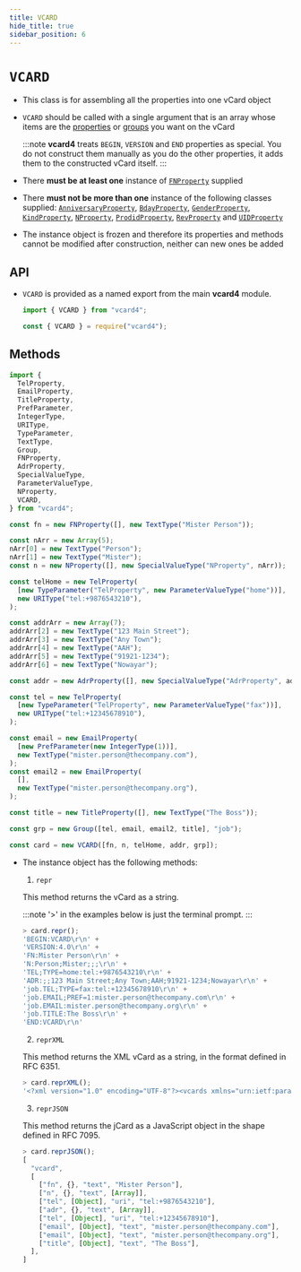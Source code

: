 ```yaml
---
title: VCARD
hide_title: true
sidebar_position: 6
---
```


# `VCARD`

- This class is for assembling all the properties into one vCard object

- `VCARD` should be called with a single argument that is an array whose items
  are the [properties](/documentation/properties/intro) or
  [groups](/documentation/group) you want on the vCard

  :::note
  **vcard4** treats `BEGIN`, `VERSION` and `END` properties as special. You do
  not construct them manually as you do the other properties, it adds them to the
  constructed vCard itself.
  :::

- There **must be at least one** instance of
  [`FNProperty`](/documentation/properties/fnproperty) supplied

- There **must not be more than one** instance of the following classes
  supplied:
  [`AnniversaryProperty`](/documentation/properties/anniversaryproperty),
  [`BdayProperty`](/documentation/properties/bdayproperty),
  [`GenderProperty`](/documentation/properties/genderproperty),
  [`KindProperty`](/documentation/properties/kindproperty),
  [`NProperty`](/documentation/properties/nproperty),
  [`ProdidProperty`](/documentation/properties/prodidproperty),
  [`RevProperty`](/documentation/properties/revproperty) and
  [`UIDProperty`](/documentation/properties/uidproperty)

- The instance object is frozen and therefore its properties and methods cannot
  be modified after construction, neither can new ones be added

## API

- `VCARD` is provided as a named export from the main **vcard4** module.

  ```js title=ESM
  import { VCARD } from "vcard4";
  ```

  ```js title=commonjs
  const { VCARD } = require("vcard4");
  ```

## Methods

```js
import {
  TelProperty,
  EmailProperty,
  TitleProperty,
  PrefParameter,
  IntegerType,
  URIType,
  TypeParameter,
  TextType,
  Group,
  FNProperty,
  AdrProperty,
  SpecialValueType,
  ParameterValueType,
  NProperty,
  VCARD,
} from "vcard4";

const fn = new FNProperty([], new TextType("Mister Person"));

const nArr = new Array(5);
nArr[0] = new TextType("Person");
nArr[1] = new TextType("Mister");
const n = new NProperty([], new SpecialValueType("NProperty", nArr));

const telHome = new TelProperty(
  [new TypeParameter("TelProperty", new ParameterValueType("home"))],
  new URIType("tel:+9876543210"),
);

const addrArr = new Array(7);
addrArr[2] = new TextType("123 Main Street");
addrArr[3] = new TextType("Any Town");
addrArr[4] = new TextType("AAH");
addrArr[5] = new TextType("91921-1234");
addrArr[6] = new TextType("Nowayar");

const addr = new AdrProperty([], new SpecialValueType("AdrProperty", addrArr));

const tel = new TelProperty(
  [new TypeParameter("TelProperty", new ParameterValueType("fax"))],
  new URIType("tel:+12345678910"),
);

const email = new EmailProperty(
  [new PrefParameter(new IntegerType(1))],
  new TextType("mister.person@thecompany.com"),
);
const email2 = new EmailProperty(
  [],
  new TextType("mister.person@thecompany.org"),
);

const title = new TitleProperty([], new TextType("The Boss"));

const grp = new Group([tel, email, email2, title], "job");

const card = new VCARD([fn, n, telHome, addr, grp]);
```

- The instance object has the following methods:

  1. `repr`

  This method returns the vCard as a string.

  :::note
  '>' in the examples below is just the terminal prompt.
  :::

  ```js
  > card.repr();
  'BEGIN:VCARD\r\n' +
  'VERSION:4.0\r\n' +
  'FN:Mister Person\r\n' +
  'N:Person;Mister;;;\r\n' +
  'TEL;TYPE=home:tel:+9876543210\r\n' +
  'ADR:;;123 Main Street;Any Town;AAH;91921-1234;Nowayar\r\n' +
  'job.TEL;TYPE=fax:tel:+12345678910\r\n' +
  'job.EMAIL;PREF=1:mister.person@thecompany.com\r\n' +
  'job.EMAIL:mister.person@thecompany.org\r\n' +
  'job.TITLE:The Boss\r\n' +
  'END:VCARD\r\n'
  ```

  2. `reprXML`

  This method returns the XML vCard as a string, in the format defined in RFC 6351.

  ```js
  > card.reprXML();
  '<?xml version="1.0" encoding="UTF-8"?><vcards xmlns="urn:ietf:params:xml:ns:vcard-4.0"><vcard><fn><text>Mister Person</text></fn><n><surname>Person</surname><given>Mister</given><additional/><prefix/><suffix/></n><tel><parameters><type><text>home</text></type></parameters><uri>tel:+9876543210</uri></tel><adr><pobox/><ext/><street>123 Main Street</street><locality>Any Town</locality><region>AAH</region><code>91921-1234</code><country>Nowayar</country></adr><group name="job"><tel><parameters><type><text>fax</text></type></parameters><uri>tel:+12345678910</uri></tel><email><parameters><pref><integer>1</integer></pref></parameters><text>mister.person@thecompany.com</text></email><email><text>mister.person@thecompany.org</text></email><title><text>The Boss</text></title></group></vcard></vcards>'
  ```

  3. `reprJSON`

  This method returns the jCard as a JavaScript object in the shape defined in
  RFC 7095.

  ```js
  > card.reprJSON();
  [
    "vcard",
    [
      ["fn", {}, "text", "Mister Person"],
      ["n", {}, "text", [Array]],
      ["tel", [Object], "uri", "tel:+9876543210"],
      ["adr", {}, "text", [Array]],
      ["tel", [Object], "uri", "tel:+12345678910"],
      ["email", [Object], "text", "mister.person@thecompany.com"],
      ["email", [Object], "text", "mister.person@thecompany.org"],
      ["title", [Object], "text", "The Boss"],
    ],
  ]
  ```
